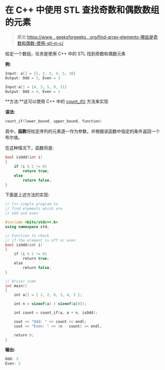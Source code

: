 # 在 C++ 中使用 STL 查找奇数和偶数数组的元素

> 原文:[https://www . geeksforgeeks . org/find-array-elements-哪些是奇数和偶数-使用-stl-in-c/](https://www.geeksforgeeks.org/find-elements-of-an-array-which-are-odd-and-even-using-stl-in-c/)

给定一个数组，任务是使用 C++ 中的 STL 找到奇数和偶数元素

**例:**

```cpp
Input: a[] = {1, 2, 3, 4, 5, 10}
Output: Odd = 3, Even = 3

Input:a[] = {4, 3, 5, 9, 11}
Output: Odd = 4, Even = 1

```

**方法:**这可以使用 C++ 中的 [count_if()](https://www.geeksforgeeks.org/count_if-in-c/) 方法来实现

**语法:**

```cpp
count_if(lower_bound, upper_bound, function)

```

其中，**函数**将给定序列的元素逐一作为参数，并根据该函数中指定的条件返回一个布尔值。

在这种情况下，函数将是:

```cpp
bool isOdd(int i)
{
    if (i % 2 != 0)
        return true;
    else
        return false;
}

```

下面是上述方法的实现:

```cpp
// C++ simple program to
// find elements which are
// odd and even

#include <bits/stdc++.h>
using namespace std;

// Function to check 
// if the element is off or even
bool isOdd(int i)
{
    if (i % 2 != 0)
        return true;
    else
        return false;
}

// Driver code
int main()
{
    int a[] = { 1, 2, 6, 3, 4, 5 };

    int n = sizeof(a) / sizeof(a[0]);

    int count = count_if(a, a + n, isOdd);

    cout << "Odd: " << count << endl;
    cout << "Even: " << (n - count) << endl;

    return 0;
}
```

**输出:**

```cpp
Odd: 3
Even: 3

```